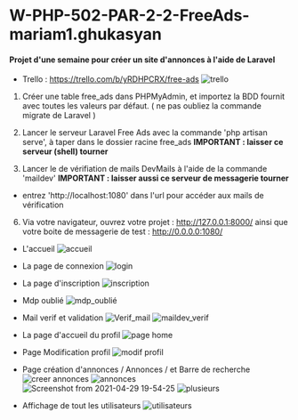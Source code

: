 # W-PHP-502-PAR-2-2-FreeAds-mariam1.ghukasyan

#### Projet d'une semaine pour créer un site d'annonces à l'aide de Laravel

+ Trello : https://trello.com/b/yRDHPCRX/free-ads
![trello](https://user-images.githubusercontent.com/74074468/116598892-ae6b0500-a927-11eb-832e-1c112eb9e6c2.png)

1. Créer une table free_ads dans PHPMyAdmin, et importez la BDD fournit avec toutes les valeurs par défaut. ( ne pas oubliez la commande migrate de Laravel )

2. Lancer le serveur Laravel Free Ads avec la commande 'php artisan serve', à taper dans le dossier racine free_ads
__IMPORTANT : laisser ce serveur (shell) tourner__

3. Lancer le de vérifiation de mails DevMails à l'aide de la commande 'maildev'
__IMPORTANT : laisser aussi ce serveur de messagerie tourner__
- entrez 'http://localhost:1080' dans l'url pour accéder aux mails de vérification

6) Via votre navigateur, ouvrez votre projet : http://127.0.0.1:8000/
ainsi que votre boite de messagerie de test : http://0.0.0.0:1080/

+ L'accueil 
![accueil](https://user-images.githubusercontent.com/74074468/116598163-cdb56280-a926-11eb-91eb-607b3b8a196e.png)

+ La page de connexion 
![login](https://user-images.githubusercontent.com/74074468/116598228-dc9c1500-a926-11eb-9c50-4b323efdc4da.png)

+ La page d'inscription
![inscription](https://user-images.githubusercontent.com/74074468/116598300-ef164e80-a926-11eb-9f17-e6ce7417f56a.png)

+ Mdp oublié
![mdp_oublié](https://user-images.githubusercontent.com/74074468/116598328-fb021080-a926-11eb-81de-a59b5c383562.png)

+ Mail verif et validation
![Verif_mail](https://user-images.githubusercontent.com/74074468/116598364-06553c00-a927-11eb-9a09-e6dc764c0872.png)
![maildev_verif](https://user-images.githubusercontent.com/74074468/116598371-09e8c300-a927-11eb-9410-427acc73ea45.png)

+ La page d'accueil du profil
![page home](https://user-images.githubusercontent.com/74074468/116598494-2f75cc80-a927-11eb-9a99-14894aa3b582.png)

+ Page Modification profil
![modif profil](https://user-images.githubusercontent.com/74074468/116598536-3e5c7f00-a927-11eb-9924-4ec2632493d6.png)

+ Page création d'annonces / Annonces / et Barre de recherche 
![creer annonces](https://user-images.githubusercontent.com/74074468/116598612-57653000-a927-11eb-872d-f8a1e11dba50.png)
![annonces](https://user-images.githubusercontent.com/74074468/116598610-57653000-a927-11eb-932a-f33f3572712a.png)
![Screenshot from 2021-04-29 19-54-25](https://user-images.githubusercontent.com/74074468/116598604-56cc9980-a927-11eb-8ce5-b6e905b917b1.png)
![plusieurs](https://user-images.githubusercontent.com/74074468/116598708-7237a480-a927-11eb-9c75-abdb543c8e3b.png)

+ Affichage de tout les utilisateurs
![utilisateurs](https://user-images.githubusercontent.com/74074468/116598786-8da2af80-a927-11eb-8f4d-a095f7f1a7e4.png)

